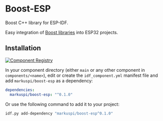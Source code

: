 # Boost-ESP

Boost C++ library for ESP-IDF.

Easy integration of [Boost libraries](https://github.com/boostorg/boost) into ESP32 projects.

## Installation

[![Component Registry](https://components.espressif.com/components/markuspi/boost-esp/badge.svg)](https://components.espressif.com/components/markuspi/boost-esp)

In your component directory (either `main` or any other component in `components/<name>`), edit or create the `idf_component.yml` manifest file and add `markuspi/boost-esp` as a dependency:

```yaml
dependencies:
  markuspi/boost-esp: "^0.1.0"
```

Or use the following command to add it to your project:

```bash
idf.py add-dependency "markuspi/boost-esp^0.1.0"
```
